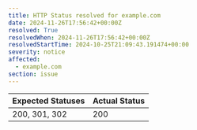 ```yaml
---
title: HTTP Status resolved for example.com
date: 2024-11-26T17:56:42+00:00Z
resolved: True
resolvedWhen: 2024-11-26T17:56:42+00:00Z
resolvedStartTime: 2024-10-25T21:09:43.191474+00:00
severity: notice
affected:
  - example.com
section: issue
---
```


| Expected Statuses | Actual Status  |
|-------------------|----------------|
| 200, 301, 302 | 200 |
